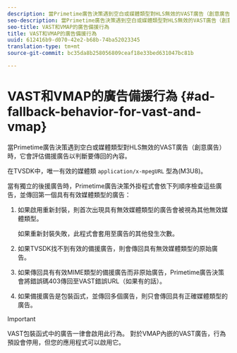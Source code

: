 ```yaml
---
description: 當Primetime廣告決策遇到空白或媒體類型對HLS無效的VAST廣告（創意廣告）時，它會評估備援廣告以判斷要傳回的內容。
seo-description: 當Primetime廣告決策遇到空白或媒體類型對HLS無效的VAST廣告（創意廣告）時，它會評估備援廣告以判斷要傳回的內容。
seo-title: VAST和VMAP的廣告備援行為
title: VAST和VMAP的廣告備援行為
uuid: 612416b9-d070-42e2-b68b-74ba52023345
translation-type: tm+mt
source-git-commit: bc35da8b258056809ceaf18e33bed631047bc81b

---
```



# VAST和VMAP的廣告備援行為 {#ad-fallback-behavior-for-vast-and-vmap}

當Primetime廣告決策遇到空白或媒體類型對HLS無效的VAST廣告（創意廣告）時，它會評估備援廣告以判斷要傳回的內容。

<!--<a id="section_9F60AF00CE9645848EAAF8C06A9E426B"></a>-->

在TVSDK中，唯一有效的媒體類 `application/x-mpegURL` 型為(M3U8)。

當有獨立的後援廣告時，Primetime廣告決策外掛程式會依下列順序檢查這些廣告，並傳回第一個具有有效媒體類型的廣告：

1. 如果啟用重新封裝，則首次出現具有無效媒體類型的廣告會被視為其他無效媒體類型。

   如果重新封裝失敗，此程式會套用至廣告的其他發生次數。
1. 如果TVSDK找不到有效的備援廣告，則會傳回具有無效媒體類型的原始廣告。
1. 如果傳回具有有效MIME類型的備援廣告而非原始廣告，Primetime廣告決策會將錯誤碼403傳回至VAST錯誤URL（如果有的話）。
1. 如果備援廣告是包裝函式，並傳回多個廣告，則只會傳回具有正確媒體類型的廣告。

>[!IMPORTANT]
>
>VAST包裝函式中的廣告一律會啟用此行為。 對於VMAP內嵌的VAST廣告，行為預設會停用，但您的應用程式可以啟用它。